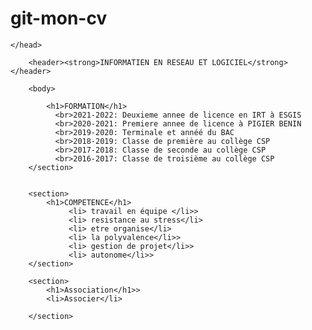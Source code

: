 # git-mon-cv
<!DOCTYPE html>
<html>
    <head>
        <meta charset="utf-8">
        <title>titre</title>
        <link rel="styeheet" href="style.css"

    </head>
         
        <header><strong>INFORMATIEN EN RESEAU ET LOGICIEL</strong></header>

        <body>

            <h1>FORMATION</h1>
              <br>2021-2022: Deuxieme annee de licence en IRT à ESGIS
              <br>2020-2021: Premiere annee de licence à PIGIER BENIN
              <br>2019-2020: Terminale et annéé du BAC 
              <br>2018-2019: Classe de première au collège CSP 
              <br>2017-2018: Classe de seconde au collège CSP
              <br>2016-2017: Classe de troisième au collège CSP
        </section>
        
        
        <section>
            <h1>COMPETENCE</h1>
                 <li> travail en équipe </li>>
                 <li> resistance au stress</li>
                 <li> etre organise</li>
                 <li> la polyvalence</li>>
                 <li> gestion de projet</li>>
                 <li> autonome</li>>   
        </section>

        <section>
            <h1>Association</h1>>
            <li>Associer</li>

        </section>
